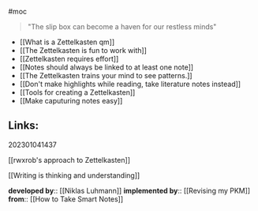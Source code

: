 #moc

>"The slip box can become a haven for our restless minds"

- [[What is a Zettelkasten qm]]
- [[The Zettelkasten is fun to work with]]
- [[Zettelkasten requires effort]]
- [[Notes should always be linked to at least one note]]
- [[The Zettelkasten trains your mind to see patterns.]]
- [[Don't make highlights while reading, take literature notes instead]]
- [[Tools for creating a Zettelkasten]]
- [[Make caputuring notes easy]]



## Links: 

202301041437

[[rwxrob's approach to Zettelkasten]]

[[Writing is thinking and understanding]]

**developed by**:: [[Niklas Luhmann]]
**implemented by**:: [[Revising my PKM]]
**from**:: [[How to Take Smart Notes]]